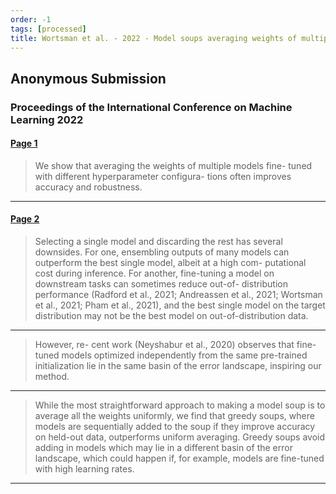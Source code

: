 ```yaml
---
order: -1
tags: [processed]
title: Wortsman et al. - 2022 - Model soups averaging weights of multiple fine-tu
---
```


## Anonymous Submission

### Proceedings of the International Conference on Machine Learning 2022

#### [Page 1](highlights://Wortsman%20et%20al.%20-%202022%20-%20Model%20soups%20averaging%20weights%20of%20multiple%20fine-tu#page=1)

> We show that averaging the weights of multiple models fine-
> tuned with different hyperparameter configura- tions often
> improves accuracy and robustness.

***

#### [Page 2](highlights://Wortsman%20et%20al.%20-%202022%20-%20Model%20soups%20averaging%20weights%20of%20multiple%20fine-tu#page=2)

> Selecting a single model and discarding the rest has several
> downsides. For one, ensembling outputs of many models can
> outperform the best single model, albeit at a high com-
> putational cost during inference. For another, fine-tuning a
> model on downstream tasks can sometimes reduce out-of-
> distribution performance (Radford et al., 2021; Andreassen et
> al., 2021; Wortsman et al., 2021; Pham et al., 2021), and the
> best single model on the target distribution may not be the best
> model on out-of-distribution data.

***

> However, re- cent work (Neyshabur et al., 2020) observes that
> fine-tuned models optimized independently from the same
> pre-trained initialization lie in the same basin of the error
> landscape, inspiring our method.

***

> While the most straightforward approach to making a model soup
> is to average all the weights uniformly, we find that greedy
> soups, where models are sequentially added to the soup if they
> improve accuracy on held-out data, outperforms uniform
> averaging. Greedy soups avoid adding in models which may lie in
> a different basin of the error landscape, which could happen if,
> for example, models are fine-tuned with high learning rates.

***

